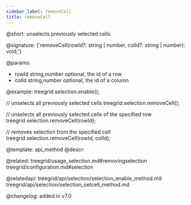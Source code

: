 ```yaml
---
sidebar_label: removeCell
title: removeCell
---          
```


@short: unselects previously selected cells

@signature: {'removeCell(rowId?: string | number, colId?: string | number): void;'}

@params:
- rowId     string,number   optional, the id of a row
- colId     string,number   optional, the id of a column



@example:
treegrid.selection.enable();

// unselects all previously selected cells
treegrid.selection.removeCell();

// unselects all previously selected cells of the specified row
treegrid.selection.removeCell(rowId);

// removes selection from the specified cell
treegrid.selection.removeCell(rowId, colId);


@template: api_method
@descr:



@related: treegrid/usage_selection.md#removingselection
treegrid/configuration.md#selection

@relatedapi: 
treegrid/api/selection/selection_enable_method.md
treegrid/api/selection/selection_setcell_method.md

@changelog:
added in v7.0

